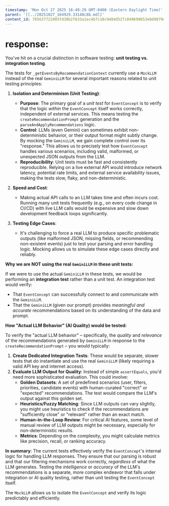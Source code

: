 ```yaml
---
timestamp: 'Mon Oct 27 2025 16:49:29 GMT-0400 (Eastern Daylight Time)'
parent: '[[../20251027_164929.33148c8b.md]]'
content_id: 705637722905fd30b2f633a1ec4b7c18c9484d527c049699653e8d9879eb021e
---
```


# response:

You've hit on a crucial distinction in software testing: **unit testing vs. integration testing**.

The tests for `_getEventsByRecommendationContext` currently use a `MockLLM` instead of the real `GeminiLLM` for several important reasons related to unit testing principles:

1. **Isolation and Determinism (Unit Testing)**:
   * **Purpose**: The primary goal of a *unit test* for `EventConcept` is to verify that the logic *within* the `EventConcept` itself works correctly, independent of external services. This means testing the `createRecommendationPrompt` generation and the `parseAndApplyRecommendations` logic.
   * **Control**: LLMs (even Gemini) can sometimes exhibit non-deterministic behavior, or their output format might subtly change. By mocking the `GeminiLLM`, we gain complete control over its "response." This allows us to precisely test how `EventConcept` handles various scenarios, including valid, malformed, or unexpected JSON outputs from the LLM.
   * **Reproducibility**: Unit tests must be fast and consistently reproducible. Relying on a live external API would introduce network latency, potential rate limits, and external service availability issues, making the tests slow, flaky, and non-deterministic.

2. **Speed and Cost**:
   * Making actual API calls to an LLM takes time and often incurs cost. Running many unit tests frequently (e.g., on every code change in CI/CD) with live LLM calls would be expensive and slow down development feedback loops significantly.

3. **Testing Edge Cases**:
   * It's challenging to force a real LLM to produce specific problematic outputs (like malformed JSON, missing fields, or recommending non-existent events) just to test your parsing and error handling logic. Mocking allows us to simulate these edge cases directly and reliably.

**Why we are NOT using the real `GeminiLLM` in these unit tests:**

If we were to use the actual `GeminiLLM` in these tests, we would be performing an **integration test** rather than a unit test. An integration test would verify:

* That `EventConcept` can successfully connect to and communicate with the `GeminiLLM`.
* That the `GeminiLLM` (given our prompt) provides *meaningful and accurate* recommendations based on its understanding of the data and prompt.

**How "Actual LLM Behavior" (AI Quality) would be tested:**

To verify the "actual LLM behavior" – specifically, the *quality* and *relevance* of the recommendations generated by `GeminiLLM` in response to the `createRecommendationPrompt` – you would typically:

1. **Create Dedicated Integration Tests**: These would be separate, slower tests that *do* instantiate and use the real `GeminiLLM` (likely requiring a valid API key and internet access).
2. **Evaluate LLM Output for Quality**: Instead of simple `assertEquals`, you'd need more sophisticated evaluation. This could involve:
   * **Golden Datasets**: A set of predefined scenarios (user, filters, priorities, candidate events) with human-curated "correct" or "expected" recommendations. The test would compare the LLM's output against this golden set.
   * **Heuristics/Fuzzy Matching**: Since LLM outputs can vary slightly, you might use heuristics to check if the recommendations are "sufficiently close" or "relevant" rather than an exact match.
   * **Human-in-the-Loop Review**: For critical AI features, some level of manual review of LLM outputs might be necessary, especially for non-deterministic results.
   * **Metrics**: Depending on the complexity, you might calculate metrics like precision, recall, or ranking accuracy.

**In summary**: The current tests effectively verify the `EventConcept`'s internal logic for handling LLM responses. They ensure that our parsing is robust and that our filtering mechanisms work correctly, *regardless* of what the LLM generates. Testing the *intelligence* or *accuracy* of the LLM's recommendations is a separate, more complex endeavor that falls under integration or AI quality testing, rather than unit testing the `EventConcept` itself.

The `MockLLM` allows us to isolate the `EventConcept` and verify its logic predictably and efficiently.
